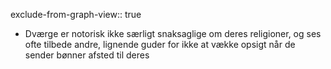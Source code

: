 exclude-from-graph-view:: true

- Dværge er notorisk ikke særligt snaksaglige om deres religioner, og ses ofte tilbede andre, lignende guder for ikke at vække opsigt når de sender bønner afsted til deres